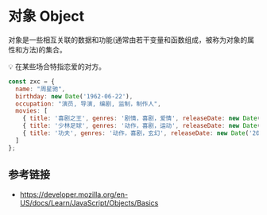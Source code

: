 # 对象 Object

对象是一些相互关联的数据和功能(通常由若干变量和函数组成，被称为对象的属性和方法)的集合。

💡 在某些场合特指恋爱的对方。

```javascript
const zxc = {
  name: "周星驰",
  birthday: new Date('1962-06-22'),
  occupation: "演员, 导演, 编剧, 监制，制作人",
  movies: [
    { title: '喜剧之王', genres: '剧情，喜剧，爱情', releaseDate: new Date('1999-02-13') },
    { title: '少林足球', genres: '动作，喜剧，运动', releaseDate: new Date('2001-07-12') },
    { title: '功夫', genres: '动作，喜剧，玄幻', releaseDate: new Date('2004-12-23') }
  ]
};
```

## 参考链接
* https://developer.mozilla.org/en-US/docs/Learn/JavaScript/Objects/Basics
